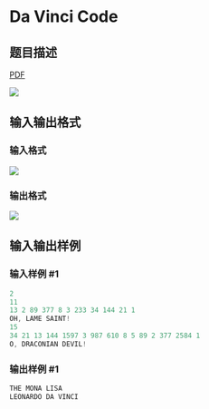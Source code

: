 # Da Vinci Code

## 题目描述

[problemUrl]: https://uva.onlinejudge.org/index.php?option=com_onlinejudge&Itemid=8&category=25&page=show_problem&problem=2380

[PDF](https://uva.onlinejudge.org/external/113/p11385.pdf)

![](https://cdn.luogu.com.cn/upload/vjudge_pic/UVA11385/78f70d182ea892f333799a55ded0cf20969b9f56.png)

## 输入输出格式

### 输入格式

![](https://cdn.luogu.com.cn/upload/vjudge_pic/UVA11385/5ae35e721b101573167e6a7bac0aa46cae2fd905.png)

### 输出格式

![](https://cdn.luogu.com.cn/upload/vjudge_pic/UVA11385/6047c914ebce986314c982c6cdbde5bacc5e0213.png)

## 输入输出样例

### 输入样例 #1

```cpp
2
11
13 2 89 377 8 3 233 34 144 21 1
OH, LAME SAINT!
15
34 21 13 144 1597 3 987 610 8 5 89 2 377 2584 1
O, DRACONIAN DEVIL!
```


### 输出样例 #1

```cpp
THE MONA LISA
LEONARDO DA VINCI
```


